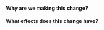 #### Why are we making this change?

<!-- Provide details of the context of and justification for this change -->

#### What effects does this change have?

<!-- Provide details of what this change contains, any new features it introduces (or how it changes existing ones) and any usage details -->

